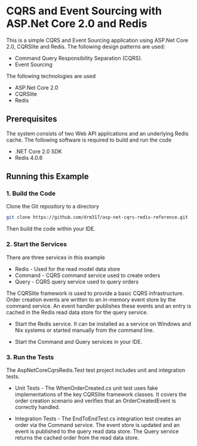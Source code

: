 # CQRS and Event Sourcing with ASP.Net Core 2.0 and Redis

This is a simple CQRS and Event Sourcing application using ASP.Net Core 2.0, CQRSlite and Redis. The following design patterns are used:

* Command Query Responsibility Separation (CQRS).
* Event Sourcing

The following technologies are used

* ASP.Net Core 2.0
* CQRSlite
* Redis

## Prerequisites

The system consists of two Web API applications and an underlying Redis cache. The following software is required to build and run the code

* .NET Core 2.0 SDK
* Redis 4.0.6

## Running this Example

### 1. Build the Code

Clone the Git repository to a directory

```bash
git clone https://github.com/drm317/asp-net-cqrs-redis-reference.git
```

Then build the code within your IDE.

### 2. Start the Services

There are three services in this example

* Redis - Used for the read model data store
* Command - CQRS command service used to create orders
* Query - CQRS query service used to query orders

The CQRSlite framework is used to provide a basic CQRS infrastructure. Order creation events are written to an in-memory event store by the command service. An event handler publishes these events and an entry is cached in the Redis read data store for the query service.

* Start the Redis service. It can be installed as a service on Windows and Nix systems or started manually from the command line.

* Start the Command and Query services in your IDE.

### 3. Run the Tests

The AspNetCoreCqrsRedis.Test test project includes unit and integration tests. 

* Unit Tests - The WhenOrderCreated.cs unit test uses fake implementations of the key CQRSlite framework classes. It covers the order creation scenario and verifies that an OrderCreatedEvent is correctly handled.

* Integration Tests - The EndToEndTest.cs integration test creates an order via the Command service. The event store is updated and an event is published to the query read data store. The Query service returns the cached order from the read data store.

